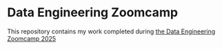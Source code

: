 # Data Engineering Zoomcamp
This repository contains my work completed during [the Data Engineering Zoomcamp 2025](https://github.com/DataTalksClub/data-engineering-zoomcamp/tree/main)